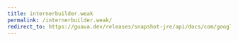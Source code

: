 ```yaml
---
title: internerbuilder.weak
permalink: /internerbuilder.weak/
redirect_to: https://guava.dev/releases/snapshot-jre/api/docs/com/google/common/collect/Interners.InternerBuilder.html#weak--
---
```

